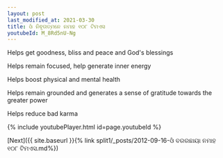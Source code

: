 ```yaml
---
layout: post
last_modified_at: 2021-03-30
title: ଓଁ ନିଵୃତାତ୍ମନେ ନମାହ ୧୦୮ ଟିମଏସ
youtubeId: M_8Rd5nU-Ng
---
```

 
 
Helps get goodness, bliss and peace and God's blessings
 
Helps remain focused, help generate inner energy 
 
Helps boost physical and mental health 
 
Helps remain grounded and generates a sense of gratitude towards the greater power 
 
Helps reduce bad karma
 
 
 
 


{% include youtubePlayer.html id=page.youtubeId %}
 
[Next]({{ site.baseurl }}{% link  split1/_posts/2012-09-16-ଓଁ ବରରଛାୟା ନମାହ ୧୦୮ ଟିମଏସ.md%})
 
